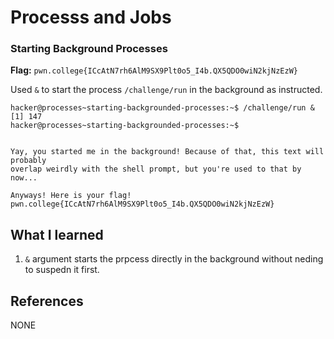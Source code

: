 # Processs and Jobs 

### Starting Background Processes 

**Flag:** `pwn.college{ICcAtN7rh6AlM9SX9Plt0o5_I4b.QX5QDO0wiN2kjNzEzW}`

Used `&` to start the process `/challenge/run` in the background as instructed. 

```
hacker@processes~starting-backgrounded-processes:~$ /challenge/run &
[1] 147
hacker@processes~starting-backgrounded-processes:~$ 


Yay, you started me in the background! Because of that, this text will probably 
overlap weirdly with the shell prompt, but you're used to that by now...

Anyways! Here is your flag!
pwn.college{ICcAtN7rh6AlM9SX9Plt0o5_I4b.QX5QDO0wiN2kjNzEzW}
```

## What I learned

1. `&` argument starts the prpcess directly in the background without neding to suspedn it first. 

## References

NONE
